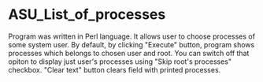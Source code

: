 # ASU_List_of_processes

Program was written in Perl language. It allows user to choose processes of some system user. By default, by clicking "Execute" button, program shows processes which belongs to chosen user and root. You can switch off that opiton to display just user's processes using "Skip root's processes" checkbox. "Clear text" button clears field with printed processes.
